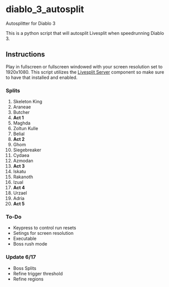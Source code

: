 # diablo_3_autosplit
Autosplitter for Diablo 3

This is a python script that will autosplit Livesplit when speedrunning Diablo 3.

## Instructions
Play in fullscreen or fullscreen windowed with your screen resolution set to 1920x1080. This script utilizes the [Livesplit Server](url=https://github.com/LiveSplit/LiveSplit.Server) component so make sure to have that installed and enabled.

### Splits
1. Skeleton King
2. Araneae
3. Butcher
4. **Act 1**
5. Maghda
6. Zoltun Kulle
7. Belial
8. **Act 2**
9. Ghom
10. Siegebreaker
11. Cydaea
12. Azmodan
13. **Act 3**
14. Iskatu
15. Rakanoth
16. Izual
17. **Act 4**
18. Urzael
19. Adria
20. **Act 5**

### To-Do
- Keypress to control run resets
- Setings for screen resolution
- Executable
- Boss rush mode

### Update 6/17
- Boss Splits
- Refine trigger threshold
- Refine regions
